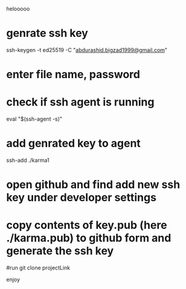 helooooo
# genrate ssh key
  
ssh-keygen -t ed25519 -C "abdurashid.bigzad1999@gmail.com"
  
# enter file name, password

# check if ssh agent is running
  
eval "$(ssh-agent -s)"

# add genrated key to agent

ssh-add ./karma1

# open github and find add new ssh key under developer settings

# copy contents of key.pub (here ./karma.pub) to github form and generate the ssh key


#run git clone projectLink

enjoy 
